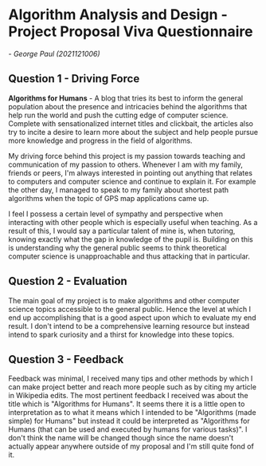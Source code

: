 # Algorithm Analysis and Design - Project Proposal Viva Questionnaire

*- George Paul (2021121006)*



## Question 1 - Driving Force

**Algorithms for Humans** - A blog that tries its best to inform the general population about the presence and intricacies behind the algorithms that help run the world and push the cutting edge of computer science. Complete with sensationalized internet titles and clickbait, the articles also try to incite a desire to learn more about the subject and help people pursue more knowledge and progress in the field of algorithms.

My driving force behind this project is my passion towards teaching and communication of my passion to others. Whenever I am with my family, friends or peers, I'm always interested in pointing out anything that relates to computers and computer science and continue to explain it. For example the other day, I managed to speak to my family about shortest path algorithms when the topic of GPS map applications came up.

I feel I possess a certain level of sympathy and perspective when interacting with other people which is especially useful when teaching. As a result of this, I would say a particular talent of mine is, when tutoring, knowing exactly what the gap in knowledge of the pupil is. Building on this is understanding why the general public seems to think theoretical computer science is unapproachable and thus attacking that in particular.



## Question 2 - Evaluation

The main goal of my project is to make algorithms and other computer science topics accessible to the general public. Hence the level at which I end up accomplishing that is a good aspect upon which to evaluate my end result. I don't intend to be a comprehensive learning resource but instead intend to spark curiosity and a thirst for knowledge into these topics.



## Question 3 - Feedback

Feedback was minimal, I received many tips and other methods by which I can make project better and reach more people such as by citing my article in Wikipedia edits. The most pertinent feedback I received was about the title which is "Algorithms for Humans". It seems there it is a little open to interpretation as to what it means which I intended to be "Algorithms (made simple) for Humans" but instead it could be interpreted as "Algorithms for Humans (that can be used and executed by humans for various tasks)". I don't think the name will be changed though since the name doesn't actually appear anywhere outside of my proposal and I'm still quite fond of it. 
